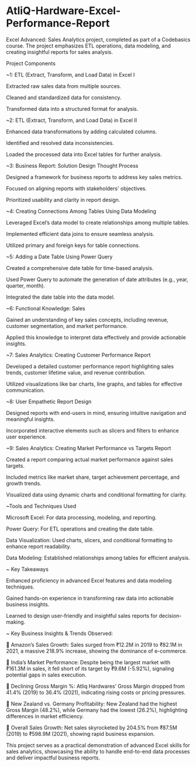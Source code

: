# AtliQ-Hardware-Excel-Performance-Report

Excel Advanced: Sales Analytics project, completed as part of a Codebasics course. The project emphasizes ETL operations, data modeling, and creating insightful reports for sales analysis.

Project Components

 ~1: ETL (Extract, Transform, and Load Data) in Excel I

Extracted raw sales data from multiple sources.

Cleaned and standardized data for consistency.

Transformed data into a structured format for analysis.

~2: ETL (Extract, Transform, and Load Data) in Excel II

Enhanced data transformations by adding calculated columns.

Identified and resolved data inconsistencies.

Loaded the processed data into Excel tables for further analysis.

~3: Business Report: Solution Design Thought Process

Designed a framework for business reports to address key sales metrics.

Focused on aligning reports with stakeholders' objectives.

Prioritized usability and clarity in report design.

~4: Creating Connections Among Tables Using Data Modeling

Leveraged Excel’s data model to create relationships among multiple tables.

Implemented efficient data joins to ensure seamless analysis.

Utilized primary and foreign keys for table connections.

~5: Adding a Date Table Using Power Query

Created a comprehensive date table for time-based analysis.

Used Power Query to automate the generation of date attributes (e.g., year, quarter, month).

Integrated the date table into the data model.

~6: Functional Knowledge: Sales

Gained an understanding of key sales concepts, including revenue, customer segmentation, and market performance.

Applied this knowledge to interpret data effectively and provide actionable insights.

~7: Sales Analytics: Creating Customer Performance Report

Developed a detailed customer performance report highlighting sales trends, customer lifetime value, and revenue contribution.

Utilized visualizations like bar charts, line graphs, and tables for effective communication.

~8: User Empathetic Report Design

Designed reports with end-users in mind, ensuring intuitive navigation and meaningful insights.

Incorporated interactive elements such as slicers and filters to enhance user experience.

~9: Sales Analytics: Creating Market Performance vs Targets Report

Created a report comparing actual market performance against sales targets.

Included metrics like market share, target achievement percentage, and growth trends.

Visualized data using dynamic charts and conditional formatting for clarity.

~Tools and Techniques Used

Microsoft Excel: For data processing, modeling, and reporting.

Power Query: For ETL operations and creating the date table.

Data Visualization: Used charts, slicers, and conditional formatting to enhance report readability.

Data Modeling: Established relationships among tables for efficient analysis.

~ Key Takeaways

Enhanced proficiency in advanced Excel features and data modeling techniques.

Gained hands-on experience in transforming raw data into actionable business insights.

Learned to design user-friendly and insightful sales reports for decision-making.

~ Key Business Insights & Trends Observed:

⿡ Amazon’s Sales Growth: Sales surged from ₹12.2M in 2019 to ₹82.1M in 2021, a massive 218.9% increase, showing the dominance of e-commerce.

⿢ India’s Market Performance: Despite being the largest market with ₹161.3M in sales, it fell short of its target by ₹9.6M (-5.92%), signaling potential gaps in sales execution.

⿣ Declining Gross Margin %: Atliq Hardwares’ Gross Margin dropped from 41.4% (2019) to 36.4% (2021), indicating rising costs or pricing pressures.

⿤ New Zealand vs. Germany Profitability: New Zealand had the highest Gross Margin (48.2%), while Germany had the lowest (26.2%), highlighting differences in market efficiency.

⿥ Overall Sales Growth: Net sales skyrocketed by 204.5% from ₹87.5M (2019) to ₹598.9M (2021), showing rapid business expansion.


This project serves as a practical demonstration of advanced Excel skills for sales analytics, showcasing the ability to handle end-to-end data processes and deliver impactful business reports.
